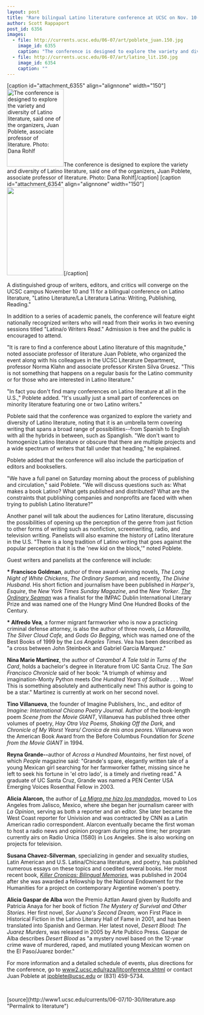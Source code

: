 ```yaml
---
layout: post
title: "Rare bilingual Latino literature conference at UCSC on Nov. 10-11"
author: Scott Rappaport 
post_id: 6356
images:
  - file: http://currents.ucsc.edu/06-07/art/poblete_juan.150.jpg
    image_id: 6355
    caption: "The conference is designed to explore the variety and diversity of Latino literature, said one of the organizers, Juan Poblete, associate professor of literature. Photo: Dana Rohlf"
  - file: http://currents.ucsc.edu/06-07/art/latino_lit.150.jpg
    image_id: 6354
    caption: ""
---
```


[caption id="attachment_6355" align="alignnone" width="150"]<a href="http://localhost/mysite/wp-content/uploads/2006/10/poblete_juan.150.jpg"><img class="size-full wp-image-6355" src="http://localhost/mysite/wp-content/uploads/2006/10/poblete_juan.150.jpg" alt="The conference is designed to explore the variety and diversity of Latino literature, said one of the organizers, Juan Poblete, associate professor of literature. Photo: Dana Rohlf" width="150" height="205" /></a>The conference is designed to explore the variety and diversity of Latino literature, said one of the organizers, Juan Poblete, associate professor of literature. Photo: Dana Rohlf[/caption]
[caption id="attachment_6354" align="alignnone" width="150"]<a href="http://localhost/mysite/wp-content/uploads/2006/10/latino_lit.150.jpg"><img class="size-full wp-image-6354" src="http://localhost/mysite/wp-content/uploads/2006/10/latino_lit.150.jpg" alt="" width="150" height="232" /></a>[/caption]
<a name="content" id="content"></a>
<p>
  A distinguished group of writers, editors, and critics will converge on the UCSC campus November 10 and 11 for a bilingual conference on Latino literature, "Latino Literature/La Literatura Latina: Writing, Publishing, Reading."
</p>
<p>
  In addition to a series of academic panels, the conference will feature eight nationally recognized writers who will read from their works in two evening sessions titled "Latina/o Writers Read." Admission is free and the public is encouraged to attend.
</p>
<p>
  "It is rare to find a conference about Latino literature of this magnitude," noted associate professor of literature Juan Poblete, who organized the event along with his colleagues in the UCSC Literature Department, professor Norma Klahn and associate professor Kirsten Silva Gruesz. "This is not something that happens on a regular basis for the Latino community or for those who are interested in Latino literature."
</p>
<p>
  "In fact you don't find many conferences on Latino literature at all in the U.S.," Poblete added. "It's usually just a small part of conferences on minority literature featuring one or two Latino writers."
</p>
<p>
  Poblete said that the conference was organized to explore the variety and diversity of Latino literature, noting that it is an umbrella term covering writing that spans a broad range of possibilities--from Spanish to English with all the hybrids in between, such as Spanglish. "We don't want to homogenize Latino literature or obscure that there are multiple projects and a wide spectrum of writers that fall under that heading," he explained.
</p>
<p>
  Poblete added that the conference will also include the participation of editors and booksellers.
</p>
<p>
  "We have a full panel on Saturday morning about the process of publishing and circulation," said Poblete. "We will discuss questions such as: What makes a book Latino? What gets published and distributed? What are the constraints that publishing companies and nonprofits are faced with when trying to publish Latino literature?"
</p>
<p>
  Another panel will talk about the audiences for Latino literature, discussing the possibilities of opening up the perception of the genre from just fiction to other forms of writing such as nonfiction, screenwriting, radio, and television writing. Panelists will also examine the history of Latino literature in the U.S. "There is a long tradition of Latino writing that goes against the popular perception that it is the 'new kid on the block,'" noted Poblete.
</p>
<p>
  Guest writers and panelists at the conference will include:
</p>
<p>
  <strong>* Francisco Goldman</strong>, author of three award-winning novels, <i>The Long Night of White Chickens</i>, <i>The Ordinary Seaman,</i> and recently, <i>The Divine Husband</i>. His short fiction and journalism have been published in <i>Harper's</i>, <i>Esquire</i>, the <i>New York Times Sunday Magazine</i>, and the <i>New Yorker</i>. <i><a href="http://www.amazon.com/exec/obidos/ASIN/080213548X/pifaliterajournaA">The Ordinary Seaman</a></i> was a finalist for the IMPAC Dublin International Literary Prize and was named one of the Hungry Mind One Hundred Books of the Century.
</p>
<p>
  <strong>* Alfredo Vea</strong><i>,</i> a former migrant farmworker who is now a practicing criminal defense attorney, is also the author of three novels, <i>La Maravilla, The Silver Cloud Cafe,</i> and <i>Gods Go Begging</i>, which was named one of the Best Books of 1999 by the <i>Los Angeles Times</i>. Vea has been described as "a cross between John Steinbeck and Gabriel Garcia Marquez."
</p>
<p>
  <strong>Nina Marie Martinez</strong>, the author of <i>Caramba! A Tale told in Turns of the Card</i>, holds a bachelor's degree in literature from UC Santa Cruz. The <i>San Francisco Chronicle</i> said of her book: "A triumph of whimsy and imagination-Monty Python meets <i>One Hundred Years of Solitude . . .</i> Wow! This is something absolutely and authentically new! This author is going to be a star." Martinez is currently at work on her second novel.
</p>
<p>
  <strong>Tino Villanueva</strong>, the founder of Imagine Publishers, Inc., and editor of <i>Imagine: International Chicano Poetry Journal.</i> Author of the book-length poem <i>Scene from the Movie GIANT</i>, Villanueva has published three other volumes of poetry, <i>Hay Otra Voz Poems, Shaking Off the Dark,</i> and <i>Chronicle of My Worst Years/ Cronica de mis anos peores</i>. Villanueva won the American Book Award from the Before Columbus Foundation for <i>Scene from the Movie GIANT</i> in 1994.
</p>
<p>
  <strong>Reyna Grande--</strong>author of <i>Across a Hundred Mountains</i>, her first novel, of which <i>People</i> magazine said: "Grande's spare, elegantly written tale of a young Mexican girl searching for her farmworker father, missing since he left to seek his fortune in 'el otro lado', is a timely and riveting read." A graduate of UC Santa Cruz, Grande was named a PEN Center USA Emerging Voices Rosenthal Fellow in 2003.
</p>
<p>
  <strong>Alicia Alarcon,</strong> the author of <i><a href="http://www.arte.uh.edu/view_book.aspx?isbn=1558853677">La Migra me hizo los mandados</a></i>, moved to Los Angeles from Jalisco, Mexico, where she began her journalism career with <i>La Opinion</i>, serving as both a reporter and an editor. She later became the West Coast reporter for Univision and was contracted by CNN as a Latin American radio correspondent. Alarcon eventually became the first woman to host a radio news and opinion program during prime time; her program currently airs on Radio Unica (1580) in Los Angeles. She is also working on projects for television.
</p>
<p>
  <strong>Susana Chavez-Silverman</strong>, specializing in gender and sexuality studies, Latin American and U.S. Latina/Chicana literature, and poetry, has published numerous essays on these topics and coedited several books. Her most recent book, <a href="http://www.wisc.edu/wisconsinpress/books/2616.htm"><i>Killer Cronicas: Bilingual Memories</i></a>, was published in 2004 after she was awarded a fellowship by the National Endowment for the Humanities for a project on contemporary Argentine women's poetry.
</p>
<p>
  <strong>Alicia Gaspar de Alba</strong> won the Premio Aztlan Award given by Rudolfo and Patricia Anaya for her book of fiction <i>The Mystery of Survival and Other Stories</i>. Her first novel, <i>Sor Juana's Second Dream,</i> won First Place in Historical Fiction in the Latino Literary Hall of Fame in 2001, and has been translated into Spanish and German. Her latest novel, <i>Desert Blood: The Juarez Murders</i>, was released in 2005 by Arte Publico Press. Gaspar de Alba describes <i>Desert Blood</i> as "a mystery novel based on the 12-year crime wave of murdered, raped, and mutilated young Mexican women on the El Paso/Juarez border."
</p>
<p>
  For more information and a detailed schedule of events, plus directions for the conference, go to <a href="http://www2.ucsc.edu/raza/litconference.shtml">www2.ucsc.edu/raza/litconference.shtml</a> or contact Juan Poblete at <a href="mailto:jpoblete@ucsc.edu">jpoblete@ucsc.edu</a> or (831) 459-5734.
</p>
<p>
  <br>
</p>
[source](http://www1.ucsc.edu/currents/06-07/10-30/literature.asp "Permalink to literature")
